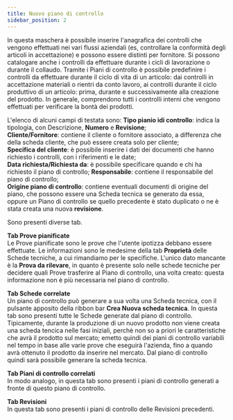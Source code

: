 ```yaml
---
title: Nuovo piano di controllo
sidebar_position: 2
---
```


In questa maschera è possibile inserire l'anagrafica dei controlli che vengono effettuati nei vari flussi aziendali (es, controllare la conformità degli articoli in accettazione) e possono essere distinti per fornitore. Si possono catalogare anche i controlli da effettuare durante i cicli di lavorazione o durante il collaudo.
Tramite i Piani di controllo è possibile predefinire i controlli da effettuare durante il ciclo di vita di un articolo: dai controlli in accettazione materiali o rientri da conto lavoro, ai controlli durante il ciclo produttivo di un articolo: prima, durante e successivamente alla creazione del prodotto.
In generale, comprendono tutti i controlli interni che vengono effettuati per verificare la bontà dei prodotti.

L'elenco di alcuni campi di testata sono:
**Tipo pianio idi controllo**: indica la tipologia, con Descrizione, **Numero** e **Revisione**;         
**Cliente/Fornitore**: contiene il cliente o fornitore associato, a differenza che della scheda cliente, che può essere creata solo per cliente;     
**Specifica del cliente**: è possibile inserire i dati dei documenti che hanno richiesto i controlli, con i riferimenti e le date;        
**Data richiesta/Richiesta da**: è possibile specificare quando e chi ha richiesto il piano di controllo;
**Responsabile**: contiene il responsabile del piano di controllo;      
**Origine piano di controllo**: contiene eventuali documenti di origine del piano, che possono essere una Scheda tecnica se generato da essa, oppure un Piano di controllo se quello precedente è stato duplicato o ne è stata creata una nuova **revisione**.       

Sono presenti diverse tab.           

**Tab Prove pianificate**            
Le Prove pianificate sono le prove che l'utente ipotizza debbano essere effettuate. Le informazioni sono le medesime della tab **Proprietà** delle Schede tecniche, a cui rimandiamo per le specifiche. L'unico dato mancante è la **Prova da rilevare**, in quanto è presente solo nelle schede tecniche per decidere quali Prove trasferire al Piano di controllo, una volta creato: questa informazione non è più necessaria nel piano di controllo.        

**Tab Schede correlate**             
Un piano di controllo può generare a sua volta una Scheda tecnica, con il pulsante apposito della ribbon bar **Crea Nuova scheda tecnica**. In questa tab sono presenti tutte le Schede generate dal piano di controllo.      
Tipicamente, durante la produzione di un nuovo prodotto non viene creata una scheda tencica nelle fasi iniziali, perchè non so a priori le caratteristiche che avrà il prodotto sul mercato; emetto quindi dei piani di controllo variabili nel tempo in base alle varie prove che eseguirà l'azienda, fino a quando avrà ottenuto il prodotto da inserire nel mercato. Dal piano di controllo quindi sarà possibile generare la scheda tecnica.              

**Tab Piani di controllo correlati**         
In modo analogo, in questa tab sono presenti i piani di controllo generati a fronte di questo piano di controllo.           

**Tab Revisioni**         
In questa tab sono presenti i piani di controllo delle Revisioni precedenti.

 


